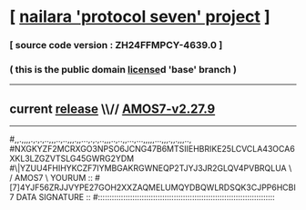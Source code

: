 
# [ [nailara 'protocol seven' project](http://nailara.network/) ]

### [ source code version : ZH24FFMPCY-4639.0 ]

### ( this is the public domain [license](../license)d 'base' branch )
---
## current [release](https://github.com/nailara-technologies/protocol-7/releases) \\\\// [AMOS7-v2.27.9](https://github.com/nailara-technologies/protocol-7/releases/tag/AMOS7-v2.27.9)
---

#,,.,,,,.,.,.,..,,,..,..,,,.,,...,.,.,..,,,..,..,,...,...,,,,,...,,,.,,.,,,..,
#NXGKYZF2MCRXGO3NPSO6JCNG47B6MTSIIEHBRIKE25LCVCLA43OCA6XKL3LZGZVTSLG45GWRG2YDM
#\\\|YZUU4FHIHYKCZF7IYMBGAKRGWNEQP2TJYJ3JR2GLQV4PVBRQLUA \ / AMOS7 \ YOURUM ::
#\[7]4YJF56ZRJJVYPE27GOH2XXZAQMELUMQYDBQWLRDSQK3CJPP6HCBI 7  DATA SIGNATURE ::
#:::::::::::::::::::::::::::::::::::::::::::::::::::::::::::::::::::::::::::::
